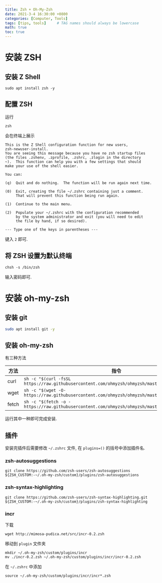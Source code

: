 ```yaml
---
title: Zsh + Oh-My-Zsh
date: 2021-3-4 16:30:00 +0800
categories: [Computer, Tools]
tags: [tips, tools]     # TAG names should always be lowercase
math: true
toc: true
---
```


# 安装 ZSH
## 安装 Z Shell
```shell
sudo apt install zsh -y
```
## 配置 ZSH
运行
```shell
zsh
```

会在终端上展示

```plaintext
This is the Z Shell configuration function for new users,
zsh-newuser-install.
You are seeing this message because you have no zsh startup files
(the files .zshenv, .zprofile, .zshrc, .zlogin in the directory
~).  This function can help you with a few settings that should
make your use of the shell easier.

You can:

(q)  Quit and do nothing.  The function will be run again next time.

(0)  Exit, creating the file ~/.zshrc containing just a comment.
     That will prevent this function being run again.

(1)  Continue to the main menu.

(2)  Populate your ~/.zshrc with the configuration recommended
     by the system administrator and exit (you will need to edit
     the file by hand, if so desired).

--- Type one of the keys in parentheses ---
```

键入 `2` 即可.

## 将 ZSH 设置为默认终端
```shell
chsh -s /bin/zsh
```
输入密码即可.

# 安装 oh-my-zsh

## 安装 git

```bash
sudo apt install git -y
```

## 安装 oh-my-zsh
有三种方法

| 方法  | 指令                                                                                              |
| ----- | ------------------------------------------------------------------------------------------------- |
| curl  | `sh -c "$(curl -fsSL https://raw.githubusercontent.com/ohmyzsh/ohmyzsh/master/tools/install.sh)"` |
| wget  | `sh -c "$(wget -O- https://raw.githubusercontent.com/ohmyzsh/ohmyzsh/master/tools/install.sh)"`   |
| fetch | `sh -c "$(fetch -o - https://raw.githubusercontent.com/ohmyzsh/ohmyzsh/master/tools/install.sh)"` |

运行其中一种即可完成安装.

## 插件
安装完插件后需要修改 `~/.zshrc` 文件, 在 `plugins=()` 的括号中添加插件名.
### zsh-autosuggestions
```shell
git clone https://github.com/zsh-users/zsh-autosuggestions ${ZSH_CUSTOM:-~/.oh-my-zsh/custom}/plugins/zsh-autosuggestions
```

### zsh-syntax-highlighting
```shell
git clone https://github.com/zsh-users/zsh-syntax-highlighting.git ${ZSH_CUSTOM:-~/.oh-my-zsh/custom}/plugins/zsh-syntax-highlighting
```

### incr
下载
```shell
wget http://mimosa-pudica.net/src/incr-0.2.zsh
```
移动到 `plugin` 文件夹
```shell
mkdir ~/.oh-my-zsh/custom/plugins/incr
mv ./incr-0.2.zsh ~/.oh-my-zsh/custom/plugins/incr/incr-0.2.zsh
```
在 `~/.zshrc` 中添加
```plaintext
source ~/.oh-my-zsh/custom/plugins/incr/incr*.zsh
```